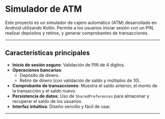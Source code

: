 # Simulador de ATM

Este proyecto es un simulador de cajero automático (ATM) desarrollado en Android utilizando Kotlin. Permite a los usuarios iniciar sesión con un PIN, realizar depósitos y retiros, y generar comprobantes de transacciones.

---

## Características principales

- **Inicio de sesión seguro**: Validación de PIN de 4 dígitos.
- **Operaciones bancarias**:
  - Depósito de dinero.
  - Retiro de dinero (con validación de saldo y múltiplos de 10).
- **Comprobante de transacciones**: Muestra el saldo anterior, el monto de la transacción y el saldo nuevo.
- **Persistencia de datos**: Uso de `SharedPreferences` para almacenar y recuperar el saldo de los usuarios.
- **Interfaz intuitiva**: Diseño sencillo y fácil de usar.
---
